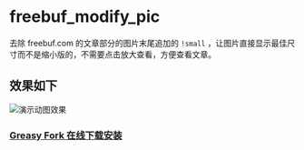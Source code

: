 # freebuf_modify_pic
去除 freebuf.com 的文章部分的图片末尾追加的 `!small`  ，让图片直接显示最佳尺寸而不是缩小版的，不需要点击放大查看，方便查看文章。
## 效果如下
![演示动图效果](https://raw.githubusercontent.com/Mr-xn/modify_freebuf_pic/master/%E5%8E%BB%E9%99%A4!small.gif)
### [Greasy Fork 在线下载安装](https://greasyfork.org/zh-CN/scripts/381845-freebuf%E6%96%87%E7%AB%A0%E5%9B%BE%E7%89%87%E5%8E%BB%E9%99%A4-small)
